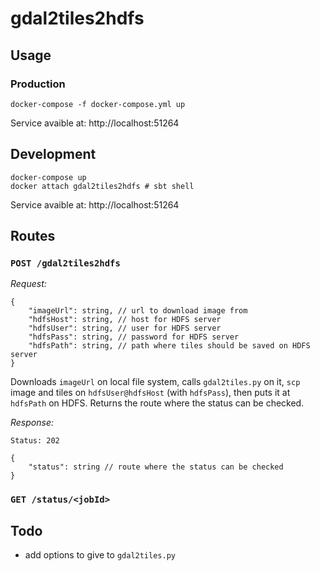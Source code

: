 # gdal2tiles2hdfs

## Usage

### Production

    docker-compose -f docker-compose.yml up

Service avaible at: http://localhost:51264


## Development

    docker-compose up
    docker attach gdal2tiles2hdfs # sbt shell

Service avaible at: http://localhost:51264


## Routes

### `POST /gdal2tiles2hdfs`

*Request:*
```jsonld
{
    "imageUrl": string, // url to download image from
    "hdfsHost": string, // host for HDFS server
    "hdfsUser": string, // user for HDFS server
    "hdfsPass": string, // password for HDFS server
    "hdfsPath": string, // path where tiles should be saved on HDFS server
}
```

Downloads `imageUrl` on local file system, calls `gdal2tiles.py` on it, `scp` image and tiles on `hdfsUser@hdfsHost` (with `hdfsPass`), then puts it at `hdfsPath` on HDFS. Returns the route where the status can be checked.

*Response:*
```http
Status: 202
```
```jsonld
{
    "status": string // route where the status can be checked
}
```


### `GET /status/<jobId>`

<!-- Returns the status for the submited `gdal2tiles2hdfs` job `jobId`.

*Response:*
```http
Status: 201 # finished, the files were added to HDFS
Status: 202 # not finished yet
Status: 404 # no such job
``` -->

## Todo

- add options to give to `gdal2tiles.py`
